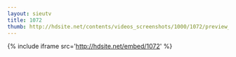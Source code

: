 ```yaml
---
layout: sieutv
title: 1072
thumb: http://hdsite.net/contents/videos_screenshots/1000/1072/preview_360p.mp4.jpg
---
```

{% include iframe src='http://hdsite.net/embed/1072' %}
 
